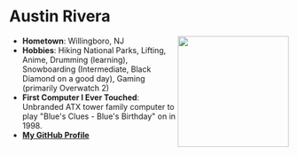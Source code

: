 # Austin Rivera
<img src="https://avatars.githubusercontent.com/u/122767887?v=4" align="right" style="float:right; width:200px;" />

- **Hometown**: Willingboro, NJ
- **Hobbies**: Hiking National Parks, Lifting, Anime, Drumming (learning), Snowboarding (Intermediate, Black Diamond on a good day), Gaming (primarily Overwatch 2)
- **First Computer I Ever Touched**: Unbranded ATX tower family computer to play "Blue's Clues - Blue's Birthday" on in 1998.
- [**My GitHub Profile**](https://github.com/austin-t-rivera/)
